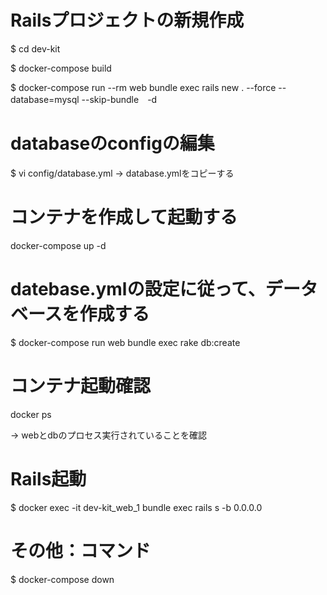 # Railsプロジェクトの新規作成
$ cd dev-kit

$ docker-compose build

$ docker-compose run --rm web bundle exec rails new . --force --database=mysql --skip-bundle　-d

# databaseのconfigの編集
$ vi config/database.yml
-> database.ymlをコピーする

# コンテナを作成して起動する
docker-compose up -d

# datebase.ymlの設定に従って、データベースを作成する
$ docker-compose run web bundle exec rake db:create

# コンテナ起動確認
docker ps

-> webとdbのプロセス実行されていることを確認

# Rails起動
$ docker exec -it dev-kit_web_1 bundle exec rails s -b 0.0.0.0

# その他：コマンド
$ docker-compose down
